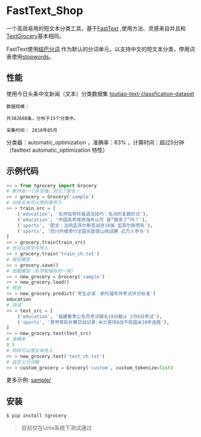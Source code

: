 FastText_Shop
===========

一个高效易用的短文本分类工具，基于[FastText](ReadMe.md)
,使用方法、灵感来自并且和[TextGrocery](https://github.com/2shou/TextGrocery)基本相同。

FastText使用[结巴分词](https://github.com/fxsjy/jieba)
作为默认的分词单元，以支持中文的短文本分类，停用词表使用[stopwords](https://github.com/goto456/stopwords/tree/master)。

性能
----
使用今日头条中文新闻（文本）分类数据集 [toutiao-text-classfication-dataset](https://github.com/BenDerPan/toutiao-text-classfication-dataset)

    数据规模：
    
    共382688条，分布于15个分类中。
    
    采集时间： 2018年05月

分类器：automatic_optimization ，准确率：83% ，计算时间：超过5分钟（fasttext automatic_optimization 特性）


示例代码
-------

```python
>> > from tgrocery import Grocery
# 新开张一个杂货铺，别忘了取名！
>> > grocery = Grocery('sample')
# 训练文本可以用列表传入
>> > train_src = [
    ('education', '名师指导托福语法技巧：名词的复数形式'),
    ('education', '中国高考成绩海外认可 是“狼来了”吗？'),
    ('sports', '图文：法网孟菲尔斯苦战进16强 孟菲尔斯怒吼'),
    ('sports', '四川丹棱举行全国长距登山挑战赛 近万人参与')
]
>> > grocery.train(train_src)
# 也可以用文件传入
>> > grocery.train('train_ch.txt')
# 保存模型
>> > grocery.save()
# 加载模型（名字和保存的一样）
>> > new_grocery = Grocery('sample')
>> > new_grocery.load()
# 预测
>> > new_grocery.predict('考生必读：新托福写作考试评分标准')
education
# 测试
>> > test_src = [
    ('education', '福建春季公务员考试报名18日截止 2月6日考试'),
    ('sports', '意甲首轮补赛交战记录:米兰客场8战不败国米10年连胜'),
]
>> > new_grocery.test(test_src)
# 准确率
0.5
# 同样可以用文本传入
>> > new_grocery.test('test_ch.txt')
# 自定义分词器
>> > custom_grocery = Grocery('custom', custom_tokenize=list)
```

更多示例: [sample/](sample/)

安装
----

    $ pip install tgrocery 

> 目前仅在Unix系统下测试通过